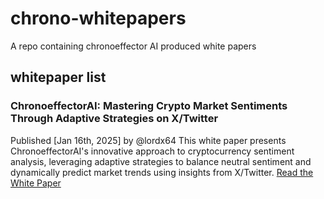 # chrono-whitepapers
A repo containing chronoeffector AI produced white papers

## whitepaper list
### ChronoeffectorAI: Mastering Crypto Market Sentiments Through Adaptive Strategies on X/Twitter
Published [Jan 16th, 2025] by @lordx64 This white paper presents ChronoeffectorAI's innovative approach to cryptocurrency sentiment analysis, leveraging adaptive strategies to balance neutral sentiment and dynamically predict market trends using insights from X/Twitter. [Read the White Paper](./chronoeffectorAI_mastering_crypto_markets.pdf)


